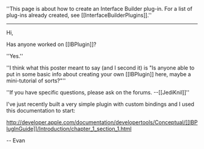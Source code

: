 ''This page is about how to create an Interface Builder plug-in. For a list of plug-ins already created, see [[InterfaceBuilderPlugins]].''

----

Hi,

Has anyone worked on [[IBPlugin]]?

''Yes.''

''I think what this poster meant to say (and I second it) is "Is anyone able to put in some basic info about creating your own [[IBPlugin]] here, maybe a mini-tutorial of sorts?"''

''If you have specific questions, please ask on the forums. --[[JediKnil]]''

I've just recently built a very simple plugin with custom bindings and I used this documentation to start:

http://developer.apple.com/documentation/developertools/Conceptual/[[IBPlugInGuide]]/Introduction/chapter_1_section_1.html

--
Evan